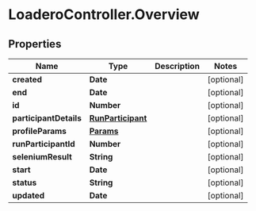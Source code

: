 # LoaderoController.Overview

## Properties
Name | Type | Description | Notes
------------ | ------------- | ------------- | -------------
**created** | **Date** |  | [optional] 
**end** | **Date** |  | [optional] 
**id** | **Number** |  | [optional] 
**participantDetails** | [**RunParticipant**](RunParticipant.md) |  | [optional] 
**profileParams** | [**Params**](Params.md) |  | [optional] 
**runParticipantId** | **Number** |  | [optional] 
**seleniumResult** | **String** |  | [optional] 
**start** | **Date** |  | [optional] 
**status** | **String** |  | [optional] 
**updated** | **Date** |  | [optional] 


